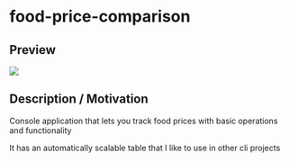 # food-price-comparison
## Preview

![](https://i.imgur.com/Pd8otR3.png)

## Description / Motivation

Console application that lets you track food prices
with basic operations and functionality

It has an automatically scalable table that I like to use in other cli projects
